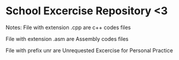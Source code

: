 # School Excercise Repository <3

Notes:
File with extension .cpp are c++ codes files

File with extension .asm are Assembly codes files

File with prefix unr are Unrequested Excercise for Personal Practice
